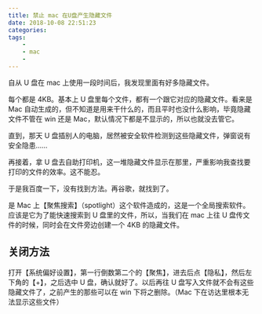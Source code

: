 ```yaml
---
title: 禁止 mac 在U盘产生隐藏文件
date: 2018-10-08 22:51:23
categories:
tags:
    - 
    - mac
    - 
---
```

自从 U 盘在 mac 上使用一段时间后，我发现里面有好多隐藏文件。
<!--more-->
每个都是 4KB。基本上 U 盘里每个文件，都有一个跟它对应的隐藏文件。看来是 Mac 自动生成的，但不知道是用来干什么的，而且平时也没什么影响，毕竟隐藏文件不管在 win 还是 Mac，默认情况下都是不显示的，所以也就没去管它。

直到，那天 U 盘插别人的电脑，居然被安全软件检测到这些隐藏文件，弹窗说有安全隐患……





再接着，拿 U 盘去自助打印机，这一堆隐藏文件显示在那里，严重影响我查找要打印的文件的效率。这不能忍。

于是我百度一下，没有找到方法。再谷歌，就找到了。

是 Mac 上【聚焦搜索】（spotlight）这个软件造成的，这是一个全局搜索软件。应该是它为了能快速搜索到 U 盘里的文件，所以，当我们在 mac 上往 U 盘传文件的时候，同时会在文件旁边创建一个 4KB 的隐藏文件。

## 关闭方法

打开【系统偏好设置】，第一行倒数第二个的【聚焦】，进去后点【隐私】，然后左下角的【+】，之后选中 U 盘，确认就好了。以后再往 U 盘写入文件就不会有这些隐藏文件了，之前产生的那些可以在 win 下将之删除。（Mac 下在访达里根本无法显示这些文件）
